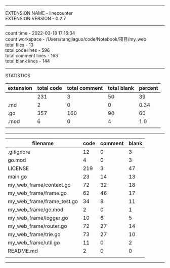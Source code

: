 ***

EXTENSION NAME - linecounter  
EXTENSION VERSION - 0.2.7  

***

count time - 2022-03-18 17:16:34  
count workspace - /Users/tangjiaguo/code/Notebook/项目/my_web  
total files - 13  
total code lines - 596  
total comment lines - 163  
total blank lines - 144  



***

STATISTICS

|extension | total code | total comment | total blank | percent|
|----|----|----|----|----|
| | 231 | 3 | 50 | 39|
|.md | 2 | 0 | 0 | 0.34|
|.go | 357 | 160 | 90 | 60|
|.mod | 6 | 0 | 4 | 1.0|
|||||

***



|filename | code | comment | blank|
|----|----|----|----|
|.gitignore | 12 | 0 | 3|
|go.mod | 4 | 0 | 3|
|LICENSE | 219 | 3 | 47|
|main.go | 23 | 14 | 13|
|my_web_frame/context.go | 72 | 32 | 18|
|my_web_frame/frame.go | 62 | 46 | 17|
|my_web_frame/frame_test.go | 34 | 8 | 11|
|my_web_frame/go.mod | 2 | 0 | 1|
|my_web_frame/logger.go | 10 | 6 | 5|
|my_web_frame/router.go | 72 | 27 | 14|
|my_web_frame/trie.go | 73 | 27 | 10|
|my_web_frame/util.go | 11 | 0 | 2|
|README.md | 2 | 0 | 0|
|||||

***


